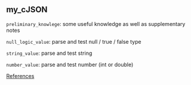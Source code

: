 ## my_cJSON

`preliminary_knowlege`: some useful knowledge as well as supplementary notes

`null_logic_value`: parse and test null / true / false type

`string_value`: parse and test string

`number_value`: parse and test number (int or double)

[References](https://sourceforge.net/projects/cjson/)
